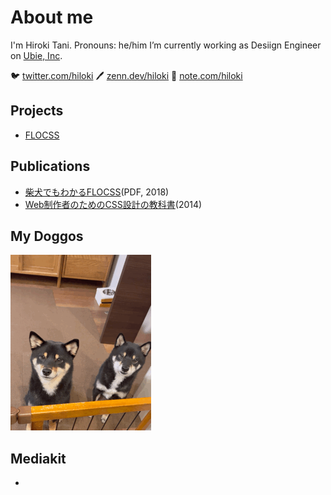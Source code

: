# About me

I'm Hiroki Tani. Pronouns: he/him
I’m currently working as Desiign Engineer on [Ubie, Inc](https://ubie.life/).

🐦 [twitter.com/hiloki](https://twitter.com/hiloki)
🖊️ [zenn.dev/hiloki](https://zenn.dev/hiloki)
📓 [note.com/hiloki](https://note.com/hilokit)

## Projects

- [FLOCSS](https://github.com/hiloki/flocss)

## Publications

- [柴犬でもわかるFLOCSS](https://mamehiko.booth.pm/items/1033385)(PDF, 2018)
- [Web制作者のためのCSS設計の教科書](https://amzn.to/33jPrO8)(2014)

## My Doggos

![Mamehiko and Kurosuke](images/mamekuro.gif)

## Mediakit

- 